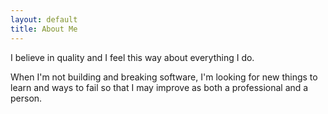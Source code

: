 ```yaml
---
layout: default
title: About Me
---
```


I believe in quality and I feel this way about everything I do. 

When I'm not building and breaking software, I'm looking for new things to learn and ways to fail so that I may improve as both a professional and a person.
